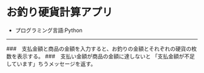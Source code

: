 # お釣り硬貨計算アプリ
- プログラミング言語:Python
---
###　支払金額と商品の金額を入力すると、お釣りの金額とそれぞれの硬貨の枚数を表示する。
###　支払い金額が商品の金額に達しないと 「支払金額が不足しています」ちうメッセージを返す。
